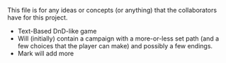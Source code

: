 This file is for any ideas or concepts (or anything) that the collaborators have for this project.

- Text-Based DnD-like game
- Will (initially) contain a campaign with a more-or-less set path (and a few choices that the player can make) and possibly a few endings.
- Mark will add more 
